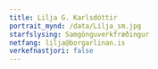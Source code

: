 ```yaml
---
title: Lilja G. Karlsdóttir
portrait_mynd: /data/Lilja_sm.jpg
starfslysing: Samgönguverkfræðingur
netfang: lilja@borgarlinan.is
verkefnastjori: false
---
```


